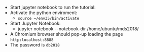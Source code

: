 - Start jupyter notebook to run the tutorial:
- Activate the python enviroment:
	- `source ~/env35/bin/activate`
- Start Jupyter Notebook:
	- jupyter notebook --notebook-dir /home/ubuntu/mds2018/
- A Chromium browser should pop-up loading the page `http:localhost:8888`
- The password is `db2018`